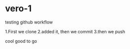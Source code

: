 # vero-1
testing github workflow


1.First we clone
2.added it, then we commit
3.then we push

cool good to go
